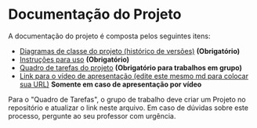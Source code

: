 # Documentação do Projeto

A documentação do projeto é composta pelos seguintes itens: 

 - [Diagramas de classe do projeto (histórico de versões)](/docs/diagramas/) **(Obrigatório)**
 - [Instruções para uso](/docs/instrucoes.md) **(Obrigatório)**
 - [Quadro de tarefas do projeto](https://github.com/orgs/DisciplinasProgramacao/projects/204) **(Obrigatório para trabalhos em grupo)**
 - [Link para o vídeo de apresentação (edite este mesmo md para colocar sua URL)](http://insira.aqui.sua.URL) **Somente em caso de apresentação por vídeo**

Para o "Quadro de Tarefas", o grupo de trabalho deve criar um Projeto no repositório e atualizar o link neste arquivo. Em caso de dúvidas sobre este processo, pergunte ao seu professor com urgência.
